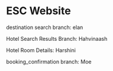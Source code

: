 # ESC Website

destination search branch: elan

Hotel Search Results Branch: Hahvinaash

Hotel Room Details: Harshini

booking_confirmation branch: Moe



